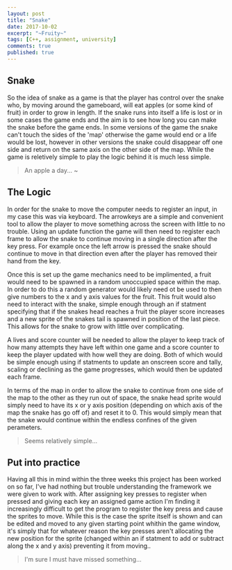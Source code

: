 ```yaml
---
layout: post
title: "Snake"
date: 2017-10-02
excerpt: "~Fruity~"
tags: [C++, assignment, university]
comments: true
published: true
---
```


## Snake

So the idea of snake as a game is that the player has control over the snake who, by moving around the gameboard, will eat apples (or some kind of fruit) in order to grow in length.
If the snake runs into itself a life is lost or in some cases the game ends and the aim is to see how long you can make the snake before the game ends. In some versions of the game the snake
can't touch the sides of the 'map' otherwise the game would end or a life would be lost, however in other versions the snake could disappear off one side and return on the same axis on the 
other side of the map. 
While the game is reletively simple to play the logic behind it is much less simple.


> An apple a day... ~

## The Logic

In order for the snake to move the computer needs to register an input, in my case this was via keyboard. The arrowkeys are a simple and convenient tool to allow the player to move something across
the screen with little to no trouble. Using an update function the game will then need to register each frame to allow the snake to continue moving in a single direction after the key press. For example 
once the left arrow is pressed the snake should continue to move in that direction even after the player has removed their hand from the key.

Once this is set up the game mechanics need to be implimented, a fruit would need to be spawned in a random unoccupied space within the map. In order to do this a random generator would likely need ot be used
to then give numbers to the x and y axis values for the fruit. This fruit would also need to interact with the snake, simple enough through an if statment specifying that if the snakes head reaches a 
fruit the player score increases and a new sprite of the snakes tail is spawned in position of the last piece. This allows for the snake to grow with little over complicating. 

A lives and score counter will be needed to allow the player to keep track of how many attempts they have left within one game and a score counter to keep the player updated with how well they are 
doing. Both of which would be simple enough using if statments to update an onscreen score and tally, scaling or declining as the game progresses, which would then be updated each frame. 

In terms of the map in order to allow the snake to continue from one side of the map to the other as they run out of space, the snake head sprite would simply need to have its x or y axis position
(depending on which axis of the map the snake has go off of) and reset it to 0. This would simply mean that the snake would continue within the endless confines of the given perameters.

> Seems relatively simple...


## Put into practice

Having all this in mind within the three weeks this project has been worked on so far, I've had nothing but trouble understanding the framework we were given to work with. After assigning key presses
to register when pressed and giving each key an assigned game action I'm finding it increasingly difficult to get the program to register the key press and cause the sprites to move. 
While this is the case the sprite itself is shown and can be edited and moved to any given starting point whithin the game window, it's simply that for whatever reason the key presses aren't 
allocating the new position for the sprite (changed within an if statment to add or subtract along the x and y axis) preventing it from moving..

>I'm sure I must have missed something...
